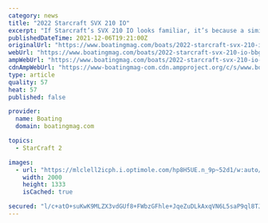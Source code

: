 ```yaml
---
category: news
title: "2022 Starcraft SVX 210 IO"
excerpt: "If Starcraft’s SVX 210 IO looks familiar, it’s because a similar boat already resides in the manufacturer’s lineup. The difference here is that the boat is now available with sterndrive power rather than the previous outboard-only option, meaning ..."
publishedDateTime: 2021-12-06T19:21:00Z
originalUrl: "https://www.boatingmag.com/boats/2022-starcraft-svx-210-io-bbg/"
webUrl: "https://www.boatingmag.com/boats/2022-starcraft-svx-210-io-bbg/"
ampWebUrl: "https://www.boatingmag.com/boats/2022-starcraft-svx-210-io-bbg/?amp=1"
cdnAmpWebUrl: "https://www-boatingmag-com.cdn.ampproject.org/c/s/www.boatingmag.com/boats/2022-starcraft-svx-210-io-bbg/?amp=1"
type: article
quality: 57
heat: 57
published: false

provider:
  name: Boating
  domain: boatingmag.com

topics:
  - StarCraft 2

images:
  - url: "https://mlclell2icph.i.optimole.com/hp8H5UE.n_9p~52d1/w:auto/h:auto/q:80/https://www.boatingmag.com/wp-content/uploads/sites/16/2021/11/BTGBG22_RUN_Starcraft-SVX-210-IO_02.jpg"
    width: 2000
    height: 1333
    isCached: true

secured: "l/c+atO+suKwK9MLZX3vdGUf8+FWbzGFhle+JqeZuDLkAxqVN6L5saP9ql8TJx48L3/XBLaCGugYrMNsscCrtHt7Q1geHRkqLluc3Yh0LbYxENYOFihvYrrPkn/Ss0JRUTQK10VseX2TJhCw1h5ocA7UeMRQ4hk7PZZG9VYpKXX7Smt5DV0TA8eIYSK9Lt/F3/Ge3xpD9JEa13CQ76XMpeC9Dg4THUkbIY8T04/Rl/ckXiu7BOgSzsjKAi8mSBRKWpTvPgst8XQrDu+l1+nLh9iBGfbK3yYavJ4X3lKBTFJNLtUFA+55LZigjdu6GiqoatrWsfKSUdFluHhim15WVFHXpr+e47RssN1PoRqP68A=;sI9VAjdsgE5xtkRHK4ntxg=="
---
```


